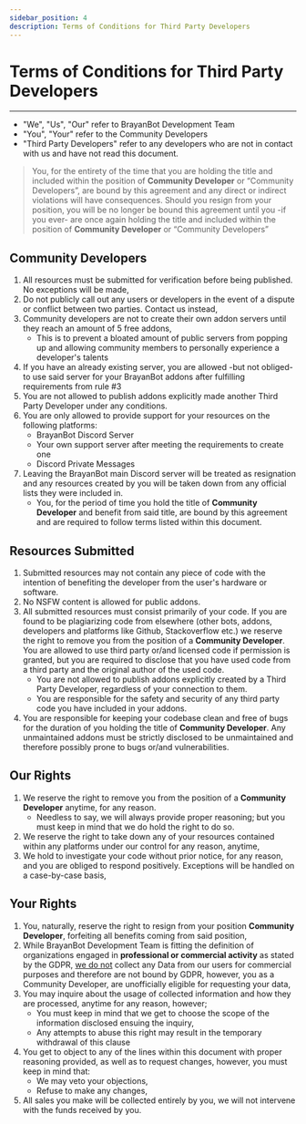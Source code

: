 ```yaml
---
sidebar_position: 4
description: Terms of Conditions for Third Party Developers
---
```


# Terms of Conditions for Third Party Developers

---

- "We", "Us", "Our" refer to BrayanBot Development Team
- "You", "Your" refer to the Community Developers
- "Third Party Developers" refer to any developers who are not in contact with us and have not read this document.

> You, for the entirety of the time that you are holding the title and included within the position of **Community Developer** or “Community Developers”, are bound by this agreement and any direct or indirect violations will have consequences. Should you resign from your position, you will be no longer be bound this agreement until you -if you ever- are once again holding the title and included within the position of **Community Developer** or “Community Developers”

## Community Developers

1. All resources must be submitted for verification before being published. No exceptions will be made,
2. Do not publicly call out any users or developers in the event of a dispute or conflict between two parties. Contact us instead,
3. Community developers are not to create their own addon servers until they reach an amount of 5 free addons,
   - This is to prevent a bloated amount of public servers from popping up and allowing community members to personally experience a developer's talents
4. If you have an already existing server, you are allowed -but not obliged- to use said server for your BrayanBot addons after fulfilling requirements from rule #3
5. You are not allowed to publish addons explicitly made another Third Party Developer under any conditions.
6. You are only allowed to provide support for your resources on the following platforms:
   - BrayanBot Discord Server
   - Your own support server after meeting the requirements to create one
   - Discord Private Messages
7. Leaving the BrayanBot main Discord server will be treated as resignation and any resources created by you will be taken down from any official lists they were included in.
   - You, for the period of time you hold the title of **Community Developer** and benefit from said title, are bound by this agreement and are required to follow terms listed within this document.

## Resources Submitted

1. Submitted resources may not contain any piece of code with the intention of benefiting the developer from the user's hardware or software.
2. No NSFW content is allowed for public addons.
3. All submitted resources must consist primarily of your code. If you are found to be plagiarizing code from elsewhere (other bots, addons, developers and platforms like Github, Stackoverflow etc.) we reserve the right to remove you from the position of a **Community Developer**. You are allowed to use third party or/and licensed code if permission is granted, but you are required to disclose that you have used code from a third party and the original author of the used code.
   - You are not allowed to publish addons explicitly created by a Third Party Developer, regardless of your connection to them.
   - You are responsible for the safety and security of any third party code you have included in your addons.
4. You are responsible for keeping your codebase clean and free of bugs for the duration of you holding the title of **Community Developer**. Any unmaintained addons must be strictly disclosed to be unmaintained and therefore possibly prone to bugs or/and vulnerabilities.

## Our Rights

1. We reserve the right to remove you from the position of a **Community Developer** anytime, for any reason.
   - Needless to say, we will always provide proper reasoning; but you must keep in mind that we do hold the right to do so.
2. We reserve the right to take down any of your resources contained within any platforms under our control for any reason, anytime,
3. We hold to investigate your code without prior notice, for any reason, and you are obliged to respond positively. Exceptions will be handled on a case-by-case basis,

## Your Rights

1. You, naturally, reserve the right to resign from your position **Community Developer**, forfeiting all benefits coming from said position,
2. While BrayanBot Development Team is fitting the definition of organizations engaged in **professional or commercial activity** as stated by the GDPR, <u>we do not</u> collect any Data from our users for commercial purposes and therefore are not bound by GDPR, however, you as a Community Developer, are unofficially eligible for requesting your data,
3. You may inquire about the usage of collected information and how they are processed, anytime for any reason, however;
   - You must keep in mind that we get to choose the scope of the information disclosed ensuing the inquiry,
   - Any attempts to abuse this right may result in the temporary withdrawal of this clause
4. You get to object to any of the lines within this document with proper reasoning provided, as well as to request changes, however, you must keep in mind that:
   - We may veto your objections,
   - Refuse to make any changes,
5. All sales you make will be collected entirely by you, we will not intervene with the funds received by you.
